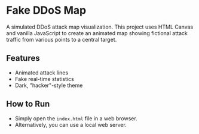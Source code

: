 # Fake DDoS Map

A simulated DDoS attack map visualization. This project uses HTML Canvas and vanilla JavaScript to create an animated map showing fictional attack traffic from various points to a central target.

## Features
- Animated attack lines
- Fake real-time statistics
- Dark, "hacker"-style theme

## How to Run
- Simply open the `index.html` file in a web browser.
- Alternatively, you can use a local web server.

